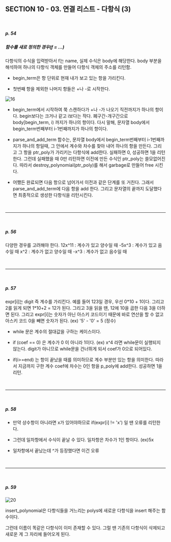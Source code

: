 ## SECTION 10 - 03. 연결 리스트 - 다항식 (3)

<Br>

##### p. 54

##### 함수를 새로 정의한 경우(f = ...)

다항식의 수식을 입력받아서 f는 name, 실제 수식은 body에 해당한다. body 부분을 해석하여 하나의 다항식 객체를 만들어 다항식 객체의 주소를 리턴함.

- begin_term은 항 단위로 현재 내가 보고 있는 항을 가리킨다.

- 첫번째 항을 제외한 나머지 항들은 +나 -로 시작한다.

![16](https://user-images.githubusercontent.com/75867748/109977055-c2d3bc80-7d3f-11eb-891e-5f1eeb77d7ba.png)

- begin_term에서 시작하여 쭉 스캔하다가 +나 -가 나오기 직전까지가 하나의 항이다. begin보다는 크거나 같고 i보다는 작다. 폐구간-개구간으로 body[begin_term, i) 까지가 하나의 항이다. 다시 말해, 문자열 body에서 begin_term번째부터 i-1번째까지가 하나의 항이다.

- parse_and_add_term 함수는, 문자열 body에서 begin_term번째부터 i-1번째까지가 하나의 항일때, 그 안에서 계수와 차수를 찾아 내어 하나의 항을 만든다. 그리고 그 항을 ptr_poly가 가리키는 다항식에 add한다. 실패하면 0, 성공하면 1을 리턴한다. 그런데 실패했을 때 0만 리턴하면 이전에 만든 수식인 ptr_poly는 쓸모없어진다. 따라서 destroy_polynomial(ptr_poly)를 해서 garbage로 만들어 free 시킨다.

- 어쨌든 완료되면 다음 항으로 넘어가서 이전과 같은 단계를 또 거친다. 그래서 parse_and_add_term에 다음 항을 add 한다. 그리고 문자열의 끝까지 도달했다면 최종적으로 생성한 다항식을 리턴시킨다.

<Br>

---

<Br>

##### p. 56

다양한 경우를 고려해야 한다.
12x^11 : 계수가 있고 양수일 때
-5x^3 : 계수가 있고 음수일 때
x^2 : 계수가 없고 양수일 때
-x^3 : 계수가 없고 음수일 때

<Br>

---

<Br>

##### p. 57

expr[i]는 digit 즉 계수를 가리킨다. 예를 들어 123일 경우, 우선 0\*10 + 1이다. 그리고 2를 읽게 되면 1\*10+2 = 12가 된다. 그리고 3을 읽을 땐, 12에 10을 곱한 다음 3을 더하면 된다. 그리고 expr[i]는 숫자가 아닌 아스키 코드이기 때문에 바로 연산을 할 수 없고 아스키 코드 0을 빼면 숫자가 된다. (ex) '5' - '0' = 5 (정수)

- while 문은 계수의 절대값을 구하는 케이스이다.
- if (coef == 0) 은 계수가 0 이 아니라 1이다. (ex) x^4 라면 while문이 실행되지 않는다. digit가 아니므로 while문을 건너뛰게 되서 coef가 0으로 되어있다.

- if(i>=end) 는 항이 끝났을 때를 의미하므로 계수 부분만 있는 항을 의미한다. 따라서 지금까지 구한 계수 coef에 차수는 0인 항을 p_poly에 add한다. 성공하면 1을 리턴.

<Br>

---

<Br>

##### p. 58

- 만약 상수항이 아니라면 x가 있어야하므로 if(expr[i] != 'x') 일 땐 오류를 리턴한다.

- 그런데 일차항에서 수식이 끝날 수 있다. 일차항은 차수가 1인 항이다. (ex)5x

- 일차항에서 끝났는데 ^가 등장했다면 이건 오류

<Br>

---

<Br>

##### p. 59

![20](https://user-images.githubusercontent.com/75867748/109984819-7e4c1f00-7d47-11eb-950e-fd821d063ba4.png)

insert_polynomial은 다항식들을 거느리는 polys에 새로운 다항식을 insert 해주는 함수이다.

그런데 이름이 똑같은 다항식이 이미 존재할 수 있다. 그럴 땐 기존의 다항식이 삭제되고 새로운 게 그 자리에 들어오게 된다.
